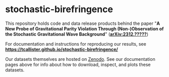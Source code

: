 # stochastic-birefringence

This repository holds code and data release products behind the paper "**A New Probe of Gravitational Parity Violation
Through (Non-)Observation of the Stochastic Gravitational Wave Background**" (**[arXiv:2312.?????]()**)

For documentation and instructions for reproducing our results, see **https://tcallister.github.io/stochastic-birefringence/**

Our datasets themselves are hosted on [Zenodo](). See our documentation pages above for info about how to download, inspect, and plots these datasets.
